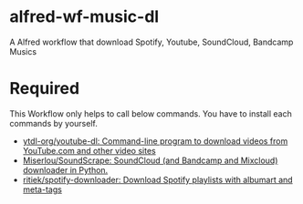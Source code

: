 # alfred-wf-music-dl
A Alfred workflow that download Spotify, Youtube, SoundCloud, Bandcamp Musics

# Required
This Workflow only helps to call below commands. You have to install each commands by yourself.

- [ytdl-org/youtube-dl: Command-line program to download videos from YouTube.com and other video sites](https://github.com/ytdl-org/youtube-dl)
- [Miserlou/SoundScrape: SoundCloud (and Bandcamp and Mixcloud) downloader in Python.](https://github.com/Miserlou/SoundScrape)
- [ritiek/spotify-downloader: Download Spotify playlists with albumart and meta-tags](https://github.com/ritiek/spotify-downloader)
